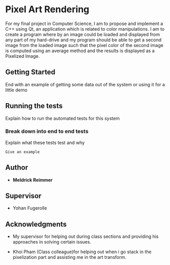 # Pixel Art Rendering 

For my final project in Computer Science, I am to propose and implement a C++ using Qt, an application which is related to color manipulations. I am to create a program where by an image could be loaded and displayed from any part of my hard-drive and my program should be able to get a second image from the loaded image such that the pixel color of the second image is computed using an average method and the results is displayed as a Pixelized Image. 

## Getting Started





End with an example of getting some data out of the system or using it for a little demo

## Running the tests

Explain how to run the automated tests for this system

### Break down into end to end tests

Explain what these tests test and why

```
Give an example
```

## Author

* **Meldrick Reimmer**

## Supervisor
* Yohan Fugerolle 

## Acknowledgments
* My supervisor for helping out during class sections and providing his approaches in solving certain issues. 

* Khoi Pham (Class colleague)for helping out when i go stack in the pixelization part and assisting me in the art transform. 
